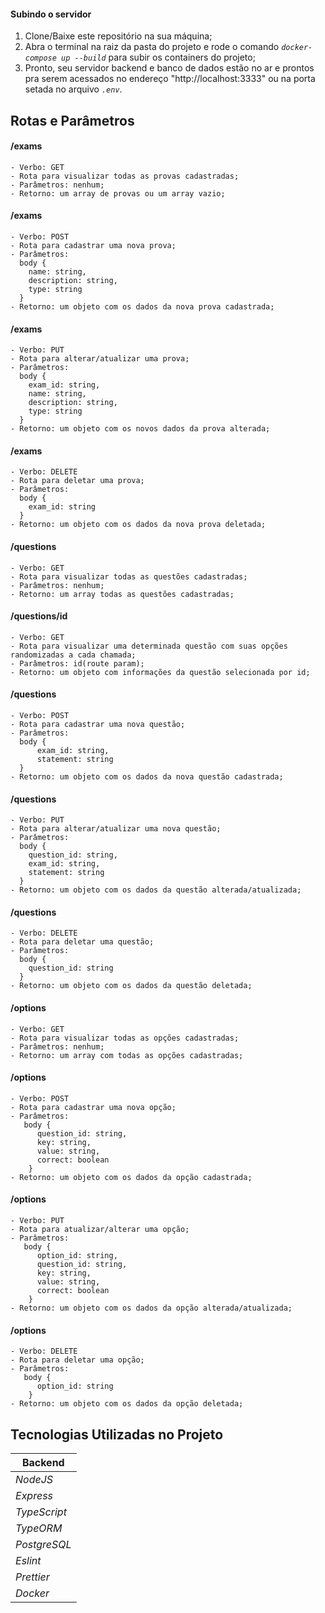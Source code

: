 #### Subindo o servidor
  1. Clone/Baixe este repositório na sua máquina;
  2. Abra o terminal na raiz da pasta do projeto e rode o comando *``` docker-compose up --build ```* para subir os containers do projeto;
  3. Pronto, seu servidor backend e banco de dados estão no ar e prontos pra serem acessados no endereço "http://localhost:3333" ou na porta setada no arquivo *``` .env ```*.

## Rotas e Parâmetros

#### /exams
```
- Verbo: GET
- Rota para visualizar todas as provas cadastradas;
- Parâmetros: nenhum;
- Retorno: um array de provas ou um array vazio;
```

#### /exams
```
- Verbo: POST
- Rota para cadastrar uma nova prova;
- Parâmetros: 
  body {
    name: string,
    description: string,
    type: string
  }
- Retorno: um objeto com os dados da nova prova cadastrada;
```

#### /exams
```
- Verbo: PUT
- Rota para alterar/atualizar uma prova;
- Parâmetros: 
  body {
    exam_id: string,
    name: string,
    description: string,
    type: string
  }
- Retorno: um objeto com os novos dados da prova alterada;
```

#### /exams
```
- Verbo: DELETE
- Rota para deletar uma prova;
- Parâmetros: 
  body {
    exam_id: string
  }
- Retorno: um objeto com os dados da nova prova deletada;
```

#### /questions
```
- Verbo: GET
- Rota para visualizar todas as questões cadastradas;
- Parâmetros: nenhum;
- Retorno: um array todas as questões cadastradas;
```

#### /questions/id
```
- Verbo: GET
- Rota para visualizar uma determinada questão com suas opções randomizadas a cada chamada;
- Parâmetros: id(route param);
- Retorno: um objeto com informações da questão selecionada por id;
```

#### /questions
```
- Verbo: POST
- Rota para cadastrar uma nova questão;
- Parâmetros: 
  body {
      exam_id: string,
      statement: string
  }
- Retorno: um objeto com os dados da nova questão cadastrada;
```

#### /questions
```
- Verbo: PUT
- Rota para alterar/atualizar uma nova questão;
- Parâmetros: 
  body {
    question_id: string,
    exam_id: string,
    statement: string
  }
- Retorno: um objeto com os dados da questão alterada/atualizada;
```

#### /questions
```
- Verbo: DELETE
- Rota para deletar uma questão;
- Parâmetros: 
  body {
    question_id: string
  }
- Retorno: um objeto com os dados da questão deletada;
```

#### /options
```
- Verbo: GET
- Rota para visualizar todas as opções cadastradas;
- Parâmetros: nenhum;
- Retorno: um array com todas as opções cadastradas;
```

#### /options
```
- Verbo: POST
- Rota para cadastrar uma nova opção;
- Parâmetros: 
   body {
      question_id: string, 
      key: string, 
      value: string, 
      correct: boolean
    }
- Retorno: um objeto com os dados da opção cadastrada;
```

#### /options
```
- Verbo: PUT
- Rota para atualizar/alterar uma opção;
- Parâmetros: 
   body {
      option_id: string,
      question_id: string, 
      key: string, 
      value: string, 
      correct: boolean
    }
- Retorno: um objeto com os dados da opção alterada/atualizada;
```

#### /options
```
- Verbo: DELETE
- Rota para deletar uma opção;
- Parâmetros: 
   body {
      option_id: string
    }
- Retorno: um objeto com os dados da opção deletada;
```

## Tecnologias Utilizadas no Projeto

| **Backend**|
|----------- |
| *NodeJS*   |
| *Express*    |
| *TypeScript* |
| *TypeORM*    |
| *PostgreSQL* |
| *Eslint*     |
| *Prettier*  |
| *Docker*    |

